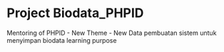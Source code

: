 # Project Biodata_PHPID
 Mentoring of PHPID - New Theme - New Data
	pembuatan sistem untuk menyimpan biodata
	learning purpose
